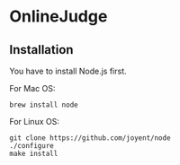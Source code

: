 # OnlineJudge

## Installation
You have to install Node.js first.

For Mac OS: 

```
brew install node
```

For Linux OS:

```
git clone https://github.com/joyent/node
./configure
make install
```

